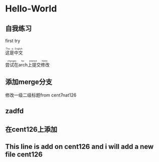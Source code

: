 # Hello-World

## 自我练习

first try

<ruby>这是中文<rt>This is English</rt></ruby>

<ruby>尝试在arch上提交修改<rt>changes for interest hihihi</rt></ruby>

## 添加merge分支

修改一级二级标题from cent7nat126

## zadfd 

## 在cent126上添加

## This line is add on cent126 and i will add a new file cent126
